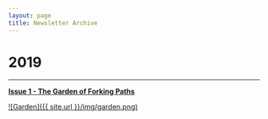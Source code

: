 ```yaml
---
layout: page
title: Newsletter Archive
---
```


# 2019

---

[**Issue 1 - The Garden of Forking Paths**](https://pdtenpas.github.io/2019-06-15-metadata-issue-1/)

[![Garden]({{ site.url }}/img/garden.png)](https://pdtenpas.github.io/2019-06-15-metadata-issue-1/)
